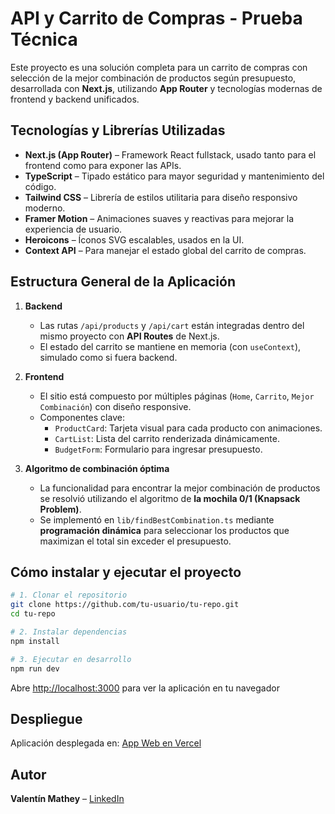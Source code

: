 # API y Carrito de Compras - Prueba Técnica

Este proyecto es una solución completa para un carrito de compras con selección de la mejor combinación de productos según presupuesto, desarrollada con **Next.js**, utilizando **App Router** y tecnologías modernas de frontend y backend unificados.

## Tecnologías y Librerías Utilizadas

- **Next.js (App Router)** – Framework React fullstack, usado tanto para el frontend como para exponer las APIs.
- **TypeScript** – Tipado estático para mayor seguridad y mantenimiento del código.
- **Tailwind CSS** – Librería de estilos utilitaria para diseño responsivo moderno.
- **Framer Motion** – Animaciones suaves y reactivas para mejorar la experiencia de usuario.
- **Heroicons** – Íconos SVG escalables, usados en la UI.
- **Context API** – Para manejar el estado global del carrito de compras.

## Estructura General de la Aplicación

1. **Backend**  
   - Las rutas `/api/products` y `/api/cart` están integradas dentro del mismo proyecto con **API Routes** de Next.js.  
   - El estado del carrito se mantiene en memoria (con `useContext`), simulado como si fuera backend.

2. **Frontend**  
   - El sitio está compuesto por múltiples páginas (`Home`, `Carrito`, `Mejor Combinación`) con diseño responsive.
   - Componentes clave:
     - `ProductCard`: Tarjeta visual para cada producto con animaciones.
     - `CartList`: Lista del carrito renderizada dinámicamente.
     - `BudgetForm`: Formulario para ingresar presupuesto.

3. **Algoritmo de combinación óptima**  
   - La funcionalidad para encontrar la mejor combinación de productos se resolvió utilizando el algoritmo de **la mochila 0/1 (Knapsack Problem)**.  
   - Se implementó en `lib/findBestCombination.ts` mediante **programación dinámica** para seleccionar los productos que maximizan el total sin exceder el presupuesto.

## Cómo instalar y ejecutar el proyecto

```bash
# 1. Clonar el repositorio
git clone https://github.com/tu-usuario/tu-repo.git
cd tu-repo

# 2. Instalar dependencias
npm install

# 3. Ejecutar en desarrollo
npm run dev
```
Abre [http://localhost:3000](http://localhost:3000) para ver la aplicación en tu navegador

## Despliegue

Aplicación desplegada en: [App Web en Vercel](https://prueba-tecnica-api-y-carrito-de-com.vercel.app/)


## Autor

**Valentín Mathey** – [LinkedIn](https://www.linkedin.com/in/valentin-mathey/)



